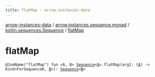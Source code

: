 ```yaml
---
title: flatMap - arrow-instances-data
---
```


[arrow-instances-data](../../index.html) / [arrow.instances.sequence.monad](../index.html) / [kotlin.sequences.Sequence](index.html) / [flatMap](./flat-map.html)

# flatMap

`@JvmName("flatMap") fun <A, B> `[`Sequence`](https://kotlinlang.org/api/latest/jvm/stdlib/kotlin.sequences/-sequence/index.html)`<`[`A`](flat-map.html#A)`>.flatMap(arg1: (`[`A`](flat-map.html#A)`) -> Kind<ForSequenceK, `[`B`](flat-map.html#B)`>): `[`Sequence`](https://kotlinlang.org/api/latest/jvm/stdlib/kotlin.sequences/-sequence/index.html)`<`[`B`](flat-map.html#B)`>`